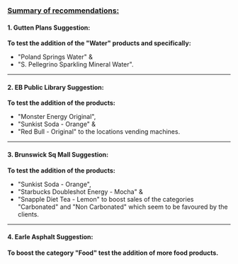 ### <ins>Summary of recommendations:</ins>


#### 1. Gutten Plans Suggestion:
**To test the addition of the "Water" products and specifically:**
- "Poland Springs Water" & 
- "S. Pellegrino Sparkling Mineral Water".

---

#### 2. EB Public Library Suggestion:
**To test the addition of the products:**
- "Monster Energy Original",
- "Sunkist Soda - Orange" & 
- "Red Bull - Original" to the locations vending machines.

---

#### 3. Brunswick Sq Mall Suggestion:
**To test the addition of the products:**
- "Sunkist Soda - Orange",
- "Starbucks Doubleshot Energy - Mocha" & 
- "Snapple Diet Tea - Lemon" 
to boost sales of the categories "Carbonated" and "Non Carbonated" which seem to be favoured by the clients. 

---

#### 4. Earle Asphalt Suggestion:
**To boost the category "Food" test the addition of more food products.**
